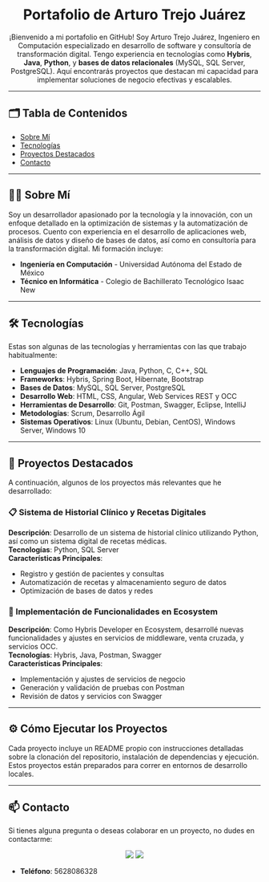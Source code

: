 
<h1 align="center">Portafolio de Arturo Trejo Juárez</h1>

<p align="center">
  ¡Bienvenido a mi portafolio en GitHub! Soy Arturo Trejo Juárez, Ingeniero en Computación especializado en desarrollo de software y consultoría de transformación digital. Tengo experiencia en tecnologías como <strong>Hybris</strong>, <strong>Java</strong>, <strong>Python</strong>, y <strong>bases de datos relacionales</strong> (MySQL, SQL Server, PostgreSQL). Aquí encontrarás proyectos que destacan mi capacidad para implementar soluciones de negocio efectivas y escalables.
</p>

---

## 🗂️ Tabla de Contenidos

- [Sobre Mí](#sobre-mí)
- [Tecnologías](#tecnologías)
- [Proyectos Destacados](#proyectos-destacados)
- [Contacto](#contacto)

---

## 🧑‍💻 Sobre Mí


Soy un desarrollador apasionado por la tecnología y la innovación, con un enfoque detallado en la optimización de sistemas y la automatización de procesos. Cuento con experiencia en el desarrollo de aplicaciones web, análisis de datos y diseño de bases de datos, así como en consultoría para la transformación digital. Mi formación incluye:

- **Ingeniería en Computación** - Universidad Autónoma del Estado de México
- **Técnico en Informática** - Colegio de Bachillerato Tecnológico Isaac New

---

## 🛠️ Tecnologías


Estas son algunas de las tecnologías y herramientas con las que trabajo habitualmente:

- **Lenguajes de Programación**: Java, Python, C, C++, SQL
- **Frameworks**: Hybris, Spring Boot, Hibernate, Bootstrap
- **Bases de Datos**: MySQL, SQL Server, PostgreSQL
- **Desarrollo Web**: HTML, CSS, Angular, Web Services REST y OCC
- **Herramientas de Desarrollo**: Git, Postman, Swagger, Eclipse, IntelliJ
- **Metodologías**: Scrum, Desarrollo Ágil
- **Sistemas Operativos**: Linux (Ubuntu, Debian, CentOS), Windows Server, Windows 10

---

## 🌟 Proyectos Destacados

A continuación, algunos de los proyectos más relevantes que he desarrollado:

### 📋 Sistema de Historial Clínico y Recetas Digitales


**Descripción**: Desarrollo de un sistema de historial clínico utilizando Python, así como un sistema digital de recetas médicas.  
**Tecnologías**: Python, SQL Server  
**Características Principales**:
- Registro y gestión de pacientes y consultas
- Automatización de recetas y almacenamiento seguro de datos
- Optimización de bases de datos y redes

### 💼 Implementación de Funcionalidades en Ecosystem



**Descripción**: Como Hybris Developer en Ecosystem, desarrollé nuevas funcionalidades y ajustes en servicios de middleware, venta cruzada, y servicios OCC.  
**Tecnologías**: Hybris, Java, Postman, Swagger  
**Características Principales**:
- Implementación y ajustes de servicios de negocio
- Generación y validación de pruebas con Postman
- Revisión de datos y servicios con Swagger

---

## ⚙️ Cómo Ejecutar los Proyectos

Cada proyecto incluye un README propio con instrucciones detalladas sobre la clonación del repositorio, instalación de dependencias y ejecución. Estos proyectos están preparados para correr en entornos de desarrollo locales.

---

## 📫 Contacto

Si tienes alguna pregunta o deseas colaborar en un proyecto, no dudes en contactarme:

<p align="center">
  <a href="mailto:arturotrejo99@gmail.com"><img src="https://img.shields.io/badge/Email-arturotrejo99@gmail.com-red?style=flat-square&logo=gmail"></a>
  <a href="https://www.linkedin.com"><img src="https://img.shields.io/badge/LinkedIn-Perfil-0077B5?style=flat-square&logo=linkedin"></a>
</p>

- **Teléfono**: 5628086328
